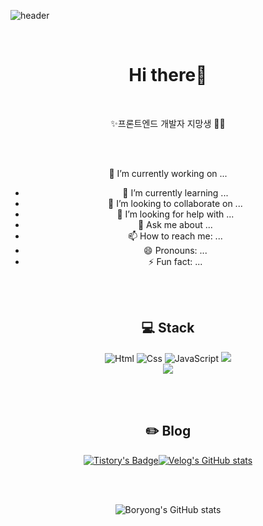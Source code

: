 ![header](https://capsule-render.vercel.app/api?type=venom&color=auto&height=300&section=header&text=Bo-Ryong&fontSize=50)

<div align=center>

<br/>

# Hi there👋

<br/>

✨프론트엔드 개발자 지망생 🌱✨

<br/><br/>

🔭 I’m currently working on ...
- 🌱 I’m currently learning ...
- 👯 I’m looking to collaborate on ...
- 🤔 I’m looking for help with ...
- 💬 Ask me about ...
- 📫 How to reach me: ...
- 😄 Pronouns: ...
- ⚡ Fun fact: ...


<br/><br/>

## 💻 Stack
<img alt="Html" src ="https://img.shields.io/badge/HTML5-E34F26.svg?&style=for-the-badge&logo=HTML5&logoColor=white"/> <img alt="Css" src ="https://img.shields.io/badge/CSS3-1572B6.svg?&style=for-the-badge&logo=CSS3&logoColor=white"/> <img alt="JavaScript" src ="https://img.shields.io/badge/JavaScript-F7DF1E.svg?&style=for-the-badge&logo=JavaScript&logoColor=black"/> <img src="https://img.shields.io/badge/React-61DAFB?style=for-the-badge&logo=React&logoColor=white"> <br/>
<img src="https://img.shields.io/badge/java-3CB371?style=for-the-badge&logo=OpenJDK&logoColor=white">

<br/><br/>

## :pencil2: Blog
[![Tistory's Badge](https://github-readme-tistory-card.vercel.app/api/badge?name=Tistory)](https://tensdiary.tistory.com/)[![Velog's GitHub stats](https://velog-readme-stats.vercel.app/api/badge?name=Velog)](https://velog.io/@kwonboryong) 


<br/><br/>

![Boryong's GitHub stats](https://github-readme-stats.vercel.app/api?username=kwonboryong&show_icons=true&theme=dracula)




</div>
